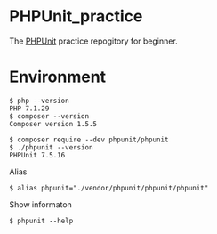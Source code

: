 # PHPUnit_practice
The [PHPUnit](https://phpunit.de/) practice repogitory for beginner.

# Environment

```
$ php --version
PHP 7.1.29
$ composer --version
Composer version 1.5.5

$ composer require --dev phpunit/phpunit
$ ./phpunit --version
PHPUnit 7.5.16
```

Alias
```
$ alias phpunit="./vendor/phpunit/phpunit/phpunit"
```

Show informaton 
```
$ phpunit --help
```
